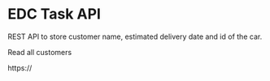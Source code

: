 # EDC Task API

REST API to store customer name, estimated delivery date and id of the car.

Read all customers

https://
